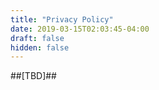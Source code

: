 ```yaml
---
title: "Privacy Policy"
date: 2019-03-15T02:03:45-04:00
draft: false
hidden: false
---
```


##[TBD]##